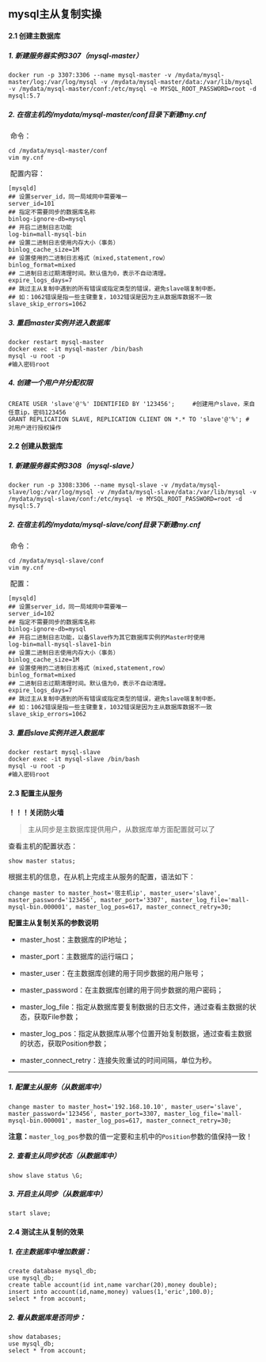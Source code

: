 ## mysql主从复制实操

#### 2.1 创建主数据库

##### 1. 新建服务器实例3307（mysql-master）

```shell
docker run -p 3307:3306 --name mysql-master -v /mydata/mysql-master/log:/var/log/mysql -v /mydata/mysql-master/data:/var/lib/mysql -v /mydata/mysql-master/conf:/etc/mysql -e MYSQL_ROOT_PASSWORD=root -d mysql:5.7
```

##### 2. 在宿主机的/mydata/mysql-master/conf目录下新建my.cnf

​	命令：

```shell
cd /mydata/mysql-master/conf
vim my.cnf
```

​	配置内容：

```shell
[mysqld]
## 设置server_id，同一局域网中需要唯一
server_id=101
## 指定不需要同步的数据库名称
binlog-ignore-db=mysql
## 开启二进制日志功能
log-bin=mall-mysql-bin
## 设置二进制日志使用内存大小（事务）
binlog_cache_size=1M
## 设置使用的二进制日志格式（mixed,statement,row）
binlog_format=mixed
## 二进制日志过期清理时间。默认值为0，表示不自动清理。
expire_logs_days=7
## 跳过主从复制中遇到的所有错误或指定类型的错误，避免slave端复制中断。
## 如：1062错误是指一些主键重复，1032错误是因为主从数据库数据不一致
slave_skip_errors=1062
```

##### 3. 重启master实例并进入数据库

```shell
docker restart mysql-master
docker exec -it mysql-master /bin/bash
mysql -u root -p
#输入密码root
```

##### 4. 创建一个用户并分配权限

```shell
CREATE USER 'slave'@'%' IDENTIFIED BY '123456';		#创建用户slave，来自任意ip，密码123456
GRANT REPLICATION SLAVE, REPLICATION CLIENT ON *.* TO 'slave'@'%'; # 对用户进行授权操作
```

#### 2.2 创建从数据库

##### 1. 新建服务器实例3308（mysql-slave）

```shell
docker run -p 3308:3306 --name mysql-slave -v /mydata/mysql-slave/log:/var/log/mysql -v /mydata/mysql-slave/data:/var/lib/mysql -v /mydata/mysql-slave/conf:/etc/mysql -e MYSQL_ROOT_PASSWORD=root -d mysql:5.7
```

##### 2. 在宿主机的/mydata/mysql-slave/conf目录下新建my.cnf

​	命令：

```shell
cd /mydata/mysql-slave/conf
vim my.cnf
```

​	配置：

```shell
[mysqld]
## 设置server_id，同一局域网中需要唯一
server_id=102
## 指定不需要同步的数据库名称
binlog-ignore-db=mysql
## 开启二进制日志功能，以备Slave作为其它数据库实例的Master时使用
log-bin=mall-mysql-slave1-bin
## 设置二进制日志使用内存大小（事务）
binlog_cache_size=1M
## 设置使用的二进制日志格式（mixed,statement,row）
binlog_format=mixed
## 二进制日志过期清理时间。默认值为0，表示不自动清理。
expire_logs_days=7
## 跳过主从复制中遇到的所有错误或指定类型的错误，避免slave端复制中断。
## 如：1062错误是指一些主键重复，1032错误是因为主从数据库数据不一致
slave_skip_errors=1062
```

##### 3. 重启slave实例并进入数据库

```shell
docker restart mysql-slave
docker exec -it mysql-slave /bin/bash
mysql -u root -p
#输入密码root
```

#### 2.3 配置主从服务

**！！！关闭防火墙**

> 主从同步是主数据库提供用户，从数据库单方面配置就可以了

查看主机的配置状态：

```mysql
show master status;
```

根据主机的信息，在从机上完成主从服务的配置，语法如下：

```mysql
change master to master_host='宿主机ip', master_user='slave', master_password='123456', master_port='3307', master_log_file='mall-mysql-bin.000001', master_log_pos=617, master_connect_retry=30;
```

**配置主从复制关系的参数说明**

* master_host：主数据库的IP地址；

* master_port：主数据库的运行端口；

* master_user：在主数据库创建的用于同步数据的用户账号；

* master_password：在主数据库创建的用于同步数据的用户密码；

* master_log_file：指定从数据库要复制数据的日志文件，通过查看主数据的状态，获取File参数；

* master_log_pos：指定从数据库从哪个位置开始复制数据，通过查看主数据的状态，获取Position参数；

* master_connect_retry：连接失败重试的时间间隔，单位为秒。

---

##### 1. 配置主从服务（从数据库中）

```mysql
change master to master_host='192.168.10.10', master_user='slave', master_password='123456', master_port=3307, master_log_file='mall-mysql-bin.000001', master_log_pos=617, master_connect_retry=30;
```

**注意：**`master_log_pos`参数的值一定要和主机中的`Position`参数的值保持一致！

##### 2. 查看主从同步状态（从数据库中）

```mysql
show slave status \G;
```

##### 3. 开启主从同步（从数据库中）

```mysql
start slave;
```

#### 2.4 测试主从复制的效果

##### 1. 在主数据库中增加数据：

```mysql
create database mysql_db;
use mysql_db;
create table account(id int,name varchar(20),money double);
insert into account(id,name,money) values(1,'eric',100.0);
select * from account;
```

##### 2. 看从数据库是否同步：

```mysql
show databases;
use mysql_db;
select * from account;
```

